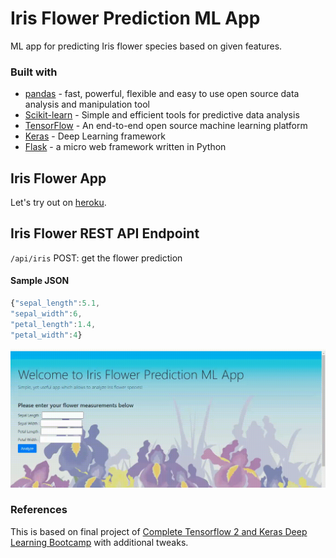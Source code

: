 # Iris Flower Prediction ML App
ML app for predicting Iris flower species based on given features.

### Built with
+ [pandas](https://pandas.pydata.org/) - fast, powerful, flexible and easy to use open source data analysis and manipulation tool
+ [Scikit-learn](https://scikit-learn.org/stable/) - Simple and efficient tools for predictive data analysis
+ [TensorFlow](https://www.tensorflow.org/) - An end-to-end open source machine learning platform
+ [Keras](https://keras.io/) - Deep Learning framework
+ [Flask](https://flask.palletsprojects.com/en/1.1.x/) - a micro web framework written in Python

## Iris Flower App
Let's try out on [heroku](https://iris-flower-app-by-ptyadana.herokuapp.com/).

## Iris Flower REST API Endpoint
```/api/iris``` POST: get the flower prediction

#### Sample JSON
```javascript
{"sepal_length":5.1,
"sepal_width":6,
"petal_length":1.4,
"petal_width":4}
```

![iris.gif](iris.gif)

### References
This is based on final project of [Complete Tensorflow 2 and Keras Deep Learning Bootcamp](https://www.udemy.com/course/complete-tensorflow-2-and-keras-deep-learning-bootcamp/) with additional tweaks.

